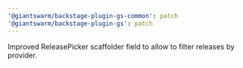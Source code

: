 ```yaml
---
'@giantswarm/backstage-plugin-gs-common': patch
'@giantswarm/backstage-plugin-gs': patch
---
```


Improved ReleasePicker scaffolder field to allow to filter releases by provider.
